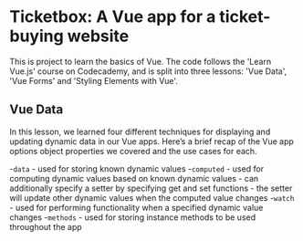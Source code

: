 # Ticketbox: A Vue app for a ticket-buying website

This is project to learn the basics of Vue. The code follows the 'Learn Vue.js' course on Codecademy, and is split into three lessons: 'Vue Data', 'Vue Forms' and 'Styling Elements with Vue'.

## Vue Data
In this lesson, we learned four different techniques for displaying and updating dynamic data in our Vue apps. Here’s a brief recap of the Vue app options object properties we covered and the use cases for each.

-`data` - used for storing known dynamic values
-`computed` - used for computing dynamic values based on known dynamic values - can additionally specify a setter by specifying get and set functions - the setter will update other dynamic values when the computed value changes
-`watch` - used for performing functionality when a specified dynamic value changes
-`methods` - used for storing instance methods to be used throughout the app
